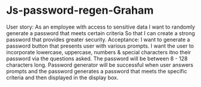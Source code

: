 # Js-password-regen-Graham
User story:
As an employee with access to sensitive data
I want to randomly generate a password that meets certain criteria
So that I can create a strong password that provides greater security.
Acceptance:
I want to generate a password button that presents user with various prompts.
I want the user to incorporate lowercase, uppercase, numbers & special characters itno their password 
via the questions asked.
The password will be between 8 - 128 characters long.
Password generator will be successful when user answers prompts and the password generates a password that 
meets the specific criteria and then displayed in the display box.
